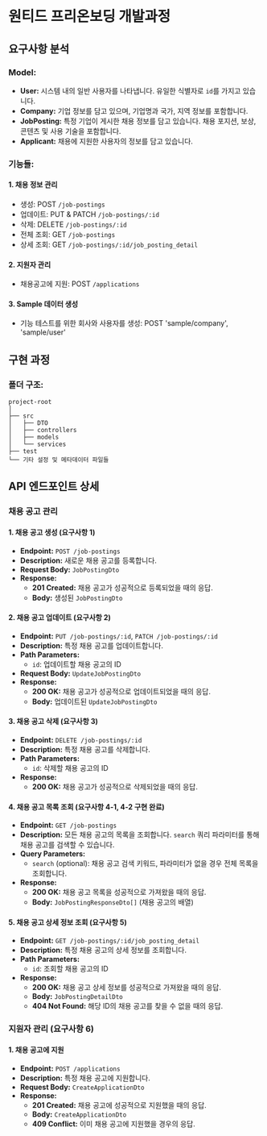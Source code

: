 # 원티드 프리온보딩 개발과정

## 요구사항 분석

### Model:

- **User:** 시스템 내의 일반 사용자를 나타냅니다. 유일한 식별자로 `id`를 가지고 있습니다.
- **Company:** 기업 정보를 담고 있으며, 기업명과 국가, 지역 정보를 포함합니다.
- **JobPosting:** 특정 기업이 게시한 채용 정보를 담고 있습니다. 채용 포지션, 보상, 콘텐츠 및 사용 기술을 포함합니다.
- **Applicant:** 채용에 지원한 사용자의 정보를 담고 있습니다.

### 기능들:

#### 1. **채용 정보 관리**

- 생성: POST `/job-postings`
- 업데이트: PUT & PATCH `/job-postings/:id`
- 삭제: DELETE `/job-postings/:id`
- 전체 조회: GET `/job-postings`
- 상세 조회: GET `/job-postings/:id/job_posting_detail`

#### 2. **지원자 관리**

- 채용공고에 지원: POST `/applications`

#### 3. **Sample 데이터 생성**

- 기능 테스트를 위한 회사와 사용자를 생성: POST 'sample/company', 'sample/user'

## 구현 과정

### 폴더 구조:

```
project-root
│
├── src
│   ├── DTO
│   ├── controllers
│   ├── models
│   └── services
├── test
└── 기타 설정 및 메타데이터 파일들
```

## API 엔드포인트 상세

### 채용 공고 관리

#### 1. 채용 공고 생성 (요구사항 1)

- **Endpoint:** `POST /job-postings`
- **Description:** 새로운 채용 공고를 등록합니다.
- **Request Body:** `JobPostingDto`
- **Response:**
  - **201 Created:** 채용 공고가 성공적으로 등록되었을 때의 응답.
  - **Body:** 생성된 `JobPostingDto`

#### 2. 채용 공고 업데이트 (요구사항 2)

- **Endpoint:** `PUT /job-postings/:id`, `PATCH /job-postings/:id`
- **Description:** 특정 채용 공고를 업데이트합니다.
- **Path Parameters:**
  - `id`: 업데이트할 채용 공고의 ID
- **Request Body:** `UpdateJobPostingDto`
- **Response:**
  - **200 OK:** 채용 공고가 성공적으로 업데이트되었을 때의 응답.
  - **Body:** 업데이트된 `UpdateJobPostingDto`

#### 3. 채용 공고 삭제 (요구사항 3)

- **Endpoint:** `DELETE /job-postings/:id`
- **Description:** 특정 채용 공고를 삭제합니다.
- **Path Parameters:**
  - `id`: 삭제할 채용 공고의 ID
- **Response:**
  - **200 OK:** 채용 공고가 성공적으로 삭제되었을 때의 응답.

#### 4. 채용 공고 목록 조회 (요구사항 4-1, 4-2 구현 완료)

- **Endpoint:** `GET /job-postings`
- **Description:** 모든 채용 공고의 목록을 조회합니다. `search` 쿼리 파라미터를 통해 채용 공고를 검색할 수 있습니다.
- **Query Parameters:**
  - `search` (optional): 채용 공고 검색 키워드, 파라미터가 없을 경우 전체 목록을 조회합니다.
- **Response:**
  - **200 OK:** 채용 공고 목록을 성공적으로 가져왔을 때의 응답.
  - **Body:** `JobPostingResponseDto[]` (채용 공고의 배열)

#### 5. 채용 공고 상세 정보 조회 (요구사항 5)

- **Endpoint:** `GET /job-postings/:id/job_posting_detail`
- **Description:** 특정 채용 공고의 상세 정보를 조회합니다.
- **Path Parameters:**
  - `id`: 조회할 채용 공고의 ID
- **Response:**
  - **200 OK:** 채용 공고 상세 정보를 성공적으로 가져왔을 때의 응답.
  - **Body:** `JobPostingDetailDto`
  - **404 Not Found:** 해당 ID의 채용 공고를 찾을 수 없을 때의 응답.

### 지원자 관리 (요구사항 6)

#### 1. 채용 공고에 지원

- **Endpoint:** `POST /applications`
- **Description:** 특정 채용 공고에 지원합니다.
- **Request Body:** `CreateApplicationDto`
- **Response:**
  - **201 Created:** 채용 공고에 성공적으로 지원했을 때의 응답.
  - **Body:** `CreateApplicationDto`
  - **409 Conflict:** 이미 채용 공고에 지원했을 경우의 응답.
